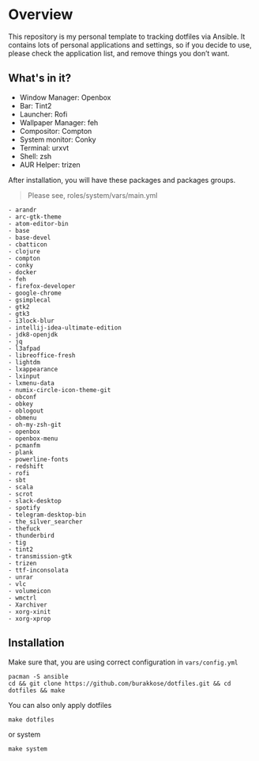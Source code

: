 
# Overview

This repository is my personal template to tracking dotfiles via Ansible. It contains lots of personal applications and settings, so if you decide to use, please check the application list, and remove things you don’t want.

## What's in it?

* Window Manager: Openbox
* Bar: Tint2
* Launcher: Rofi
* Wallpaper Manager: feh
* Compositor: Compton
* System monitor: Conky
* Terminal: urxvt
* Shell: zsh
* AUR Helper: trizen

After installation, you will have these packages and packages groups.

> Please see, roles/system/vars/main.yml

```
- arandr
- arc-gtk-theme
- atom-editor-bin
- base
- base-devel
- cbatticon
- clojure
- compton
- conky
- docker
- feh
- firefox-developer
- google-chrome
- gsimplecal
- gtk2
- gtk3
- i3lock-blur
- intellij-idea-ultimate-edition
- jdk8-openjdk
- jq
- l3afpad
- libreoffice-fresh
- lightdm
- lxappearance
- lxinput
- lxmenu-data
- numix-circle-icon-theme-git
- obconf
- obkey
- oblogout
- obmenu
- oh-my-zsh-git
- openbox
- openbox-menu
- pcmanfm
- plank
- powerline-fonts
- redshift
- rofi
- sbt
- scala
- scrot
- slack-desktop
- spotify
- telegram-desktop-bin
- the_silver_searcher
- thefuck
- thunderbird
- tig
- tint2
- transmission-gtk
- trizen
- ttf-inconsolata
- unrar
- vlc
- volumeicon
- wmctrl
- Xarchiver
- xorg-xinit
- xorg-xprop
```

## Installation

Make sure that, you are using correct configuration in ```vars/config.yml```

```
pacman -S ansible
cd && git clone https://github.com/burakkose/dotfiles.git && cd dotfiles && make
```

You can also only apply dotfiles

```make dotfiles```

or system

```make system```
